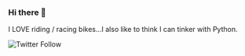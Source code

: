 ### Hi there 👋

I LOVE riding / racing bikes...I also like to think I can tinker with Python.
                

![Twitter Follow](https://img.shields.io/twitter/follow/mrpbennett?style=for-the-badge)

